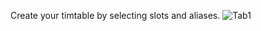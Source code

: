 Create your timtable by selecting slots and aliases.
![Tab1](https://user-images.githubusercontent.com/95537092/188143006-8082fd6e-0ce7-4a82-9183-e74ccf81fd2a.jpg)


